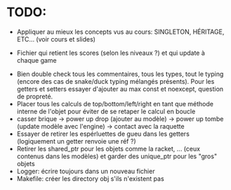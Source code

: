 # TODO:

<!-- - Musique ? -->
- Appliquer au mieux les concepts vus au cours: SINGLETON, HÉRITAGE, ETC... (voir cours et slides)
<!-- - Faire fonctionner le refactoring utilisant le modèle MVC -->
- Fichier qui retient les scores (selon les niveaux ?) et qui update à chaque game
<!-- - Passer le model complet à la view ou juste les éléments indépendamment ? View singleton statique ? Ou sorcellerie malicieuse ? -->
<!-- - Faire une classe parente à tous les objets qui contiendrait: les couleurs de l'objet, des getters des setters. -->
- Bien double check tous les commentaires, tous les types, tout le typing (encore des cas de snake/duck typing mélangés présents). Pour les getters et setters essayer d'ajouter au max const et noexcept, question de propreté.
- Placer tous les calculs de top/bottom/left/right en tant que méthode interne de l'objet pour éviter de se retaper le calcul en boucle
- casser brique -> power up drop (ajouter au modèle) -> power up tombe (update modèle avec l'engine) -> contact avec la raquette
- Essayer de retirer les espérluettes de gueu dans les getters (logiquement un getter renvoie une réf ?)
- Retirer les shared_ptr pour les objets comme la racket, ... (ceux contenus dans les modèles) et garder des unique_ptr pour les "gros" objets
- Logger: écrire toujours dans un nouveau fichier
- Makefile: créer les directory obj s'ils n'existent pas